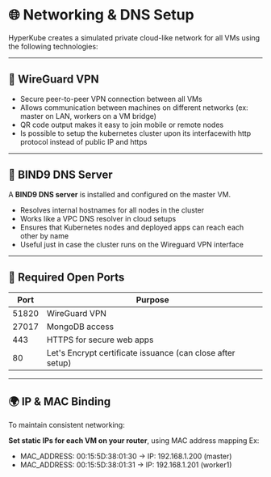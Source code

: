 # 🌐 Networking & DNS Setup

HyperKube creates a simulated private cloud-like network for all VMs using the following technologies:

---

## 🔗 WireGuard VPN

- Secure peer-to-peer VPN connection between all VMs
- Allows communication between machines on different networks (ex: master on LAN, workers on a VM bridge)
- QR code output makes it easy to join mobile or remote nodes
- Is possible to setup the kubernetes cluster upon its interfacewith http protocol instead of public IP and https

---

## 📛 BIND9 DNS Server

A **BIND9 DNS server** is installed and configured on the master VM.

- Resolves internal hostnames for all nodes in the cluster
- Works like a VPC DNS resolver in cloud setups
- Ensures that Kubernetes nodes and deployed apps can reach each other by name
- Useful just in case the cluster runs on the Wireguard VPN interface

---

## 🔐 Required Open Ports

| Port   | Purpose                     |
|--------|-----------------------------|
| 51820  | WireGuard VPN               |
| 27017  | MongoDB access              |
| 443    | HTTPS for secure web apps   |
| 80     | Let's Encrypt certificate issuance (can close after setup) |

---

## 🌍 IP & MAC Binding

To maintain consistent networking:

**Set static IPs for each VM on your router**, using MAC address mapping
  Ex:

- MAC_ADDRESS: 00:15:5D:38:01:30 → IP: 192.168.1.200 (master)
- MAC_ADDRESS: 00:15:5D:38:01:31 → IP: 192.168.1.201 (worker1)
